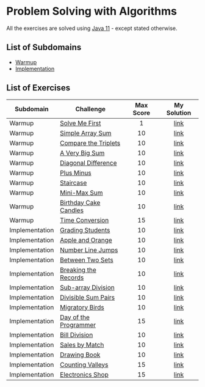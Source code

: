 # Problem Solving with Algorithms
All the exercises are solved using [Java 11](https://www.oracle.com/ie/java/technologies/javase-jdk11-downloads.html) - except stated otherwise.
## List of Subdomains
- [Warmup](Warmup)
- [Implementation](Implementation)

## List of Exercises
| Subdomain | Challenge | Max Score | My Solution |
|---|---|:---:|:---:|
| Warmup | [Solve Me First](https://www.hackerrank.com/challenges/solve-me-first)| 1 |[link](Warmup/SolveMeFirst/src/Solution.java) |
| Warmup | [Simple Array Sum](https://www.hackerrank.com/challenges/simple-array-sum)| 10 |[link](Warmup/SimpleArraySum/src/Solution.java) |
| Warmup | [Compare the Triplets](https://www.hackerrank.com/challenges/compare-the-triplets)| 10 |[link](Warmup/CompareTheTriplets/src/Solution.java) |
| Warmup | [A Very Big Sum](https://www.hackerrank.com/challenges/a-very-big-sum)| 10 |[link](Warmup/AVeryBigSum/src/Solution.java) |
| Warmup | [Diagonal Difference](https://www.hackerrank.com/challenges/diagonal-difference)| 10 |[link](Warmup/DiagonalDifference/src/Solution.java) |
| Warmup | [Plus Minus](https://www.hackerrank.com/challenges/plus-minus)| 10 |[link](Warmup/PlusMinus/src/Solution.java) |
| Warmup | [Staircase](https://www.hackerrank.com/challenges/staircase)| 10 |[link](Warmup/Staircase/src/Solution.java) |
| Warmup | [Mini-Max Sum](https://www.hackerrank.com/challenges/mini-max-sum)| 10 |[link](Warmup/MiniMaxSum/src/Solution.java) |
| Warmup | [Birthday Cake Candles](https://www.hackerrank.com/challenges/birthday-cake-candles)| 10 |[link](Warmup/BirthdayCakeCandles/src/Solution.java) |
| Warmup | [Time Conversion](https://www.hackerrank.com/challenges/time-conversion)| 15 |[link](Warmup/TimeConversion/src/Solution.java) |
| Implementation | [Grading Students](https://www.hackerrank.com/challenges/grading)| 10 |[link](Implementation/GradingStudents/src/Solution.java) |
| Implementation | [Apple and Orange](https://www.hackerrank.com/challenges/apple-and-orange)| 10 |[link](Implementation/AppleAndOrange/src/Solution.java) |
| Implementation | [Number Line Jumps](https://www.hackerrank.com/challenges/kangaroo)| 10 |[link](Implementation/NumberLineJumps/src/Solution.java) |
| Implementation | [Between Two Sets](https://www.hackerrank.com/challenges/between-two-sets)| 10 |[link](Implementation/BetweenTwoSets/src/Solution.java) |
| Implementation | [Breaking the Records](https://www.hackerrank.com/challenges/breaking-best-and-worst-records)| 10 |[link](Implementation/BreakingTheRecords/src/Solution.java) |
| Implementation | [Sub-array Division](https://www.hackerrank.com/challenges/the-birthday-bar)| 10 |[link](Implementation/SubArrayDivision/src/Solution.java) |
| Implementation | [Divisible Sum Pairs](https://www.hackerrank.com/challenges/divisible-sum-pairs)| 10 |[link](Implementation/DivisibleSumPairs/src/Solution.java) |
| Implementation | [Migratory Birds](https://www.hackerrank.com/challenges/migratory-birds)| 10 |[link](Implementation/MigratoryBirds/src/Solution.java) |
| Implementation | [Day of the Programmer](https://www.hackerrank.com/challenges/day-of-the-programmer)| 15 |[link](Implementation/DayOfTheProgrammer/src/Solution.java) |
| Implementation | [Bill Division](https://www.hackerrank.com/challenges/bon-appetit)| 10 |[link](Implementation/BillDivision/src/Solution.java) |
| Implementation | [Sales by Match](https://www.hackerrank.com/challenges/sock-merchant)| 10 |[link](Implementation/SalesByMatch/src/Solution.java) |
| Implementation | [Drawing Book](https://www.hackerrank.com/challenges/drawing-book)| 10 |[link](Implementation/DrawingBook/src/Solution.java) |
| Implementation | [Counting Valleys](https://www.hackerrank.com/challenges/counting-valleys)| 15 |[link](Implementation/CountingValleys/src/Solution.java) |
| Implementation | [Electronics Shop](https://www.hackerrank.com/challenges/electronics-shop)| 15 |[link](Implementation/ElectronicsShop/src/Solution.java) |
